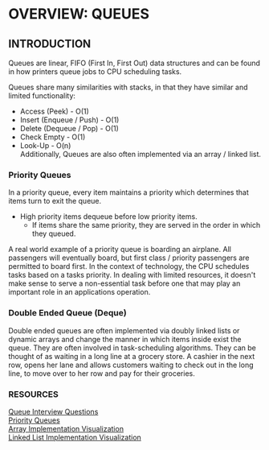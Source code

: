 # OVERVIEW: QUEUES
## INTRODUCTION
Queues are linear, FIFO (First In, First Out) data structures and can be found in how printers queue jobs to CPU scheduling tasks.

Queues share many similarities with stacks, in that they have similar and limited functionality:
- Access (Peek) - O(1)
- Insert (Enqueue / Push) - O(1)
- Delete (Dequeue / Pop) - O(1)
- Check Empty - O(1)  
- Look-Up - O(n)  
  Additionally, Queues are also often implemented via an array / linked list.

### Priority Queues
In a priority queue, every item maintains a priority which determines that items turn to exit the queue.
- High priority items dequeue before low priority items.
  - If items share the same priority, they are served in the order in which they queued.  

A real world example of a priority queue is boarding an airplane. All passengers will eventually board, but
first class / priority passengers are permitted to board first. In the context of technology, the CPU schedules tasks
based on a tasks priority. In dealing with limited resources, it doesn't make sense to serve a non-essential task before 
one that may play an important role in an applications operation.

### Double Ended Queue (Deque)
Double ended queues are often implemented via doubly linked lists or dynamic arrays and change the manner in which items inside
exist the queue. They are often involved in task-scheduling algorithms. They can be thought of as waiting in a long line at a grocery store.
A cashier in the next row, opens her lane and allows customers waiting to check out in the long line, to move over to her row and pay for their groceries.
### RESOURCES
[Queue Interview Questions](https://www.geeksforgeeks.org/queue-data-structure/)  
[Priority Queues](https://www.geeksforgeeks.org/priority-queue-set-1-introduction/)  
[Array Implementation Visualization](https://www.cs.usfca.edu/~galles/visualization/QueueArray.html)  
[Linked List Implementation Visualization](https://www.cs.usfca.edu/~galles/visualization/QueueLL.html)  
[]()